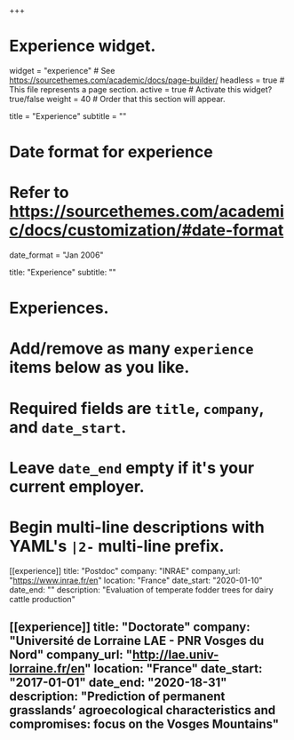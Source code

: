 +++
# Experience widget.
widget = "experience"  # See https://sourcethemes.com/academic/docs/page-builder/
headless = true  # This file represents a page section.
active = true  # Activate this widget? true/false
weight = 40  # Order that this section will appear.

title = "Experience"
subtitle = ""

# Date format for experience
#   Refer to https://sourcethemes.com/academic/docs/customization/#date-format
date_format = "Jan 2006"
 
title: "Experience"
subtitle: ""

# Experiences.
#   Add/remove as many `experience` items below as you like.
#   Required fields are `title`, `company`, and `date_start`.
#   Leave `date_end` empty if it's your current employer.
#   Begin multi-line descriptions with YAML's `|2-` multi-line prefix.
[[experience]]
    title: "Postdoc"
    company: "INRAE"
    company_url: "https://www.inrae.fr/en"
    location: "France"
    date_start: "2020-01-10"
    date_end: ""
    description: "Evaluation of temperate fodder trees for dairy cattle production"

[[experience]]
    title: "Doctorate"
    company: "Université de Lorraine LAE - PNR Vosges du Nord"
    company_url: "http://lae.univ-lorraine.fr/en"
    location: "France"
    date_start: "2017-01-01"
    date_end: "2020-18-31"
    description: "Prediction of permanent grasslands’ agroecological characteristics and compromises: focus on the Vosges Mountains"
---
